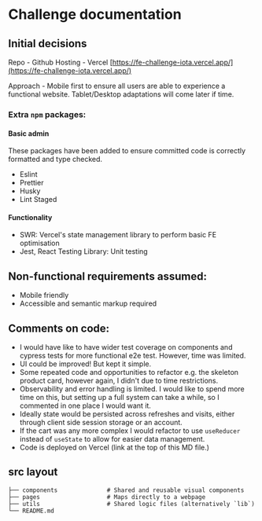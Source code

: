 # Challenge documentation

## Initial decisions

Repo - Github
Hosting - Vercel [https://fe-challenge-iota.vercel.app/](https://fe-challenge-iota.vercel.app/)

Approach - Mobile first to ensure all users are able to experience a functional website.
Tablet/Desktop adaptations will come later if time.

### Extra `npm` packages:

#### Basic admin

These packages have been added to ensure committed code is correctly formatted and type checked.

- Eslint
- Prettier
- Husky
- Lint Staged

#### Functionality

- SWR: Vercel's state management library to perform basic FE optimisation
- Jest, React Testing Library: Unit testing

## Non-functional requirements assumed:

- Mobile friendly
- Accessible and semantic markup required

## Comments on code:

- I would have like to have wider test coverage on components and cypress tests for more functional e2e test. However, time was limited.
- UI could be improved! But kept it simple.
- Some repeated code and opportunities to refactor e.g. the skeleton product card, however again, I didn't due to time restrictions.
- Observability and error handling is limited. I would like to spend more time on this, but setting up a full system can take a while, so I commented in one place I would want it.
- Ideally state would be persisted across refreshes and visits, either through client side session storage or an account.
- If the cart was any more complex I would refactor to use `useReducer` instead of `useState` to allow for easier data management.
- Code is deployed on Vercel (link at the top of this MD file.)

## src layout

```
├── components              # Shared and reusable visual components
├── pages                   # Maps directly to a webpage
├── utils                   # Shared logic files (alternatively `lib`)
└── README.md
```
